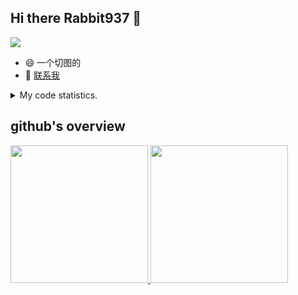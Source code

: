 ## Hi there Rabbit937 👋 
<img src="https://wakatime.com/badge/github/Rabbit937/Rabbit937.svg"/>

- 😄 一个切图的
- 💬 [联系我](mailto:hackrabbit@qq.com)

<details>
  <summary>
    My code statistics.
  </summary>
  <div>
    <img width="400" src="https://github-readme-stats.vercel.app/api/top-langs/?username=Rabbit937&&hide_title=true&layout=compact&langs_count=10" />
  <div>
</details>


## github's overview

<a href="https://github.com/Rabbit937">
  <img height="220" src="https://github-readme-stats.vercel.app/api?username=Rabbit937"/>
  <img height="220" src="https://github-readme-stats.vercel.app/api/top-langs/?username=Rabbit937"/>
</a>
